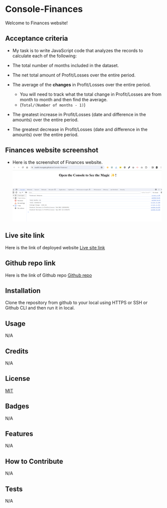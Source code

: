 # Console-Finances
Welcome to Finances website!

## Acceptance criteria

- My task is to write JavaScript code that analyzes the records to calculate each of the following:

- The total number of months included in the dataset.

- The net total amount of Profit/Losses over the entire period.

- The average of the **changes** in Profit/Losses over the entire period.
  - You will need to track what the total change in Profit/Losses are from month to month and then find the average.
  - (`Total/(Number of months - 1)`)

- The greatest increase in Profit/Losses (date and difference in the amounts) over the entire period.

- The greatest decrease in Profit/Losses (date and difference in the amounts) over the entire period.

## Finances website screenshot
- Here is the screenshot of Finances website.
![alt text](./images/live-site.png)

## Live site link
Here is the link of deployed website
[Live site link](https://swathi-mungala.github.io/Console-Finances/)

## Github repo link
Here is the link of Github repo
[Github repo](https://github.com/swathi-mungala/Console-Finances)

## Installation
Clone the repository from github to your local using HTTPS or SSH or Github CLI and then run it in local.

## Usage
N/A

## Credits

N/A

## License

[MIT](https://choosealicense.com/licenses/mit/)

## Badges

N/A

## Features

N/A

## How to Contribute

N/A

## Tests

N/A